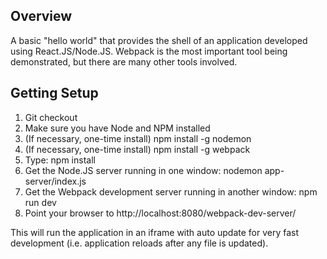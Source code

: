Overview
--------

A basic "hello world" that provides the shell of an application developed
using React.JS/Node.JS.  Webpack is the most important tool being demonstrated,
but there are many other tools involved.  

Getting Setup
-------------

1. Git checkout
1. Make sure you have Node and NPM installed
1. (If necessary, one-time install) npm install -g nodemon
1. (If necessary, one-time install) npm install -g webpack
1. Type: npm install
1. Get the Node.JS server running in one window: nodemon app-server/index.js
1. Get the Webpack development server running in another window: npm run dev
1. Point your browser to http://localhost:8080/webpack-dev-server/

This will run the application in an iframe with auto update for very fast
development (i.e. application reloads after any file is updated).
